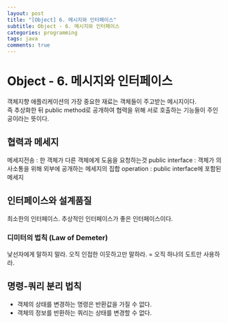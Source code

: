 ```yaml
---
layout: post
title: "[Object] 6. 메시지와 인터페이스"
subtitle: Object - 6. 메시지와 인터페이스
categories: programming
tags: java
comments: true
---
```


# Object - 6. 메시지와 인터페이스
객체지향 애플리케이션의 가장 중요한 재료는 객체들이 주고받는 메시지이다.  
즉 추상화한 뒤 public method로 공개하여 협력을 위해 서로 호출하는 기능들이 주인공이라는 뜻이다.

## 협력과 메세지
메세지전송 : 한 객체가 다른 객체에게 도움을 요청하는것
public interface : 객체가 의사소통을 위해 외부에 공개하는 메세지의 집합
operation : public interface에 포함된 메세지

## 인터페이스와 설계품질
최소한의 인터페이스. 추상적인 인터페이스가 좋은 인터페이스이다. 

### 디미터의 법칙 (Law of Demeter)
낯선자에게 말하지 말라. 오직 인접한 이웃하고만 말하라.
= 오직 하나의 도트만 사용하라. 

## 명령-쿼리 분리 법칙
- 객체의 상태를 변경하는 명령은 반환값을 가질 수 없다.
- 객체의 정보를 반환하는 쿼리는 상태를 변경할 수 없다.  



